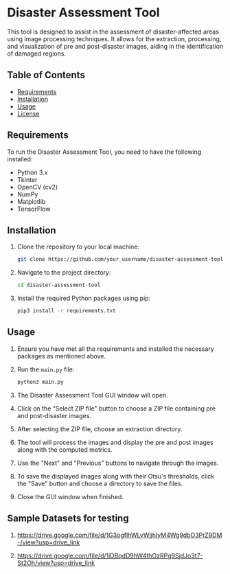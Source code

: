 # Disaster Assessment Tool

This tool is designed to assist in the assessment of disaster-affected areas using image processing techniques. It allows for the extraction, processing, and visualization of pre and post-disaster images, aiding in the identification of damaged regions.

## Table of Contents

- [Requirements](#requirements)
- [Installation](#installation)
- [Usage](#usage)
- [License](#license)

## Requirements

To run the Disaster Assessment Tool, you need to have the following installed:

- Python 3.x
- Tkinter
- OpenCV (cv2)
- NumPy
- Matplotlib
- TensorFlow

## Installation

1. Clone the repository to your local machine:

    ```bash
    git clone https://github.com/your_username/disaster-assessment-tool.git
    ```

2. Navigate to the project directory:

    ```bash
    cd disaster-assessment-tool
    ```

3. Install the required Python packages using pip:

    ```bash
    pip3 install -r requirements.txt
    ```

## Usage

1. Ensure you have met all the requirements and installed the necessary packages as mentioned above.

2. Run the `main.py` file:

    ```bash
    python3 main.py
    ```

3. The Disaster Assessment Tool GUI window will open.

4. Click on the "Select ZIP file" button to choose a ZIP file containing pre and post-disaster images.

5. After selecting the ZIP file, choose an extraction directory.

6. The tool will process the images and display the pre and post images along with the computed metrics.

7. Use the "Next" and "Previous" buttons to navigate through the images.

8. To save the displayed images along with their Otsu's thresholds, click the "Save" button and choose a directory to save the files.

9. Close the GUI window when finished.

## Sample Datasets for testing

1. https://drive.google.com/file/d/1G3ogfIhWLvWjjhIyM4Wg9dbO3PrZ9DM-/view?usp=drive_link

2. https://drive.google.com/file/d/1iDBqdD9hW4thOzRPg9SjdJo3t7-St2Oh/view?usp=drive_link



